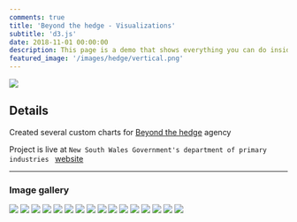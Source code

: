 ```yaml
---
comments: true
title: 'Beyond the hedge - Visualizations'
subtitle: 'd3.js'
date: 2018-11-01 00:00:00
description: This page is a demo that shows everything you can do inside portfolio and blog posts.
featured_image: '/images/hedge/vertical.png'
---
```


![](/images/hedge/4.png)

## Details





 Created several  custom charts for  [Beyond the hedge](https://www.beyondthehedgecreative.com/) agency 




Project is live at  `New South Wales Government's department of primary industries ` 
[website](https://www.dpi.nsw.gov.au/about-us/publications/pdi/2018/cotton)

---

### Image gallery


<div class="gallery" data-columns="3">
	<img src="/images/hedge/1.png">
	<img src="/images/hedge/2.png">
	<img src="/images/hedge/4.png">
	<img src="/images/hedge/5.png">
	<img src="/images/hedge/6.png">
	<img src="/images/hedge/7.png">
	<img src="/images/hedge/8.png">
	<img src="/images/hedge/9.png">
	<img src="/images/hedge/10.png">
	<img src="/images/hedge/11.png">
	<img src="/images/hedge/12.png">
	<img src="/images/hedge/13.png">
	<img src="/images/hedge/14.png">
	<img src="/images/hedge/15.png">
	<img src="/images/hedge/16.png">
	<img src="/images/hedge/17.png">
	
</div>



